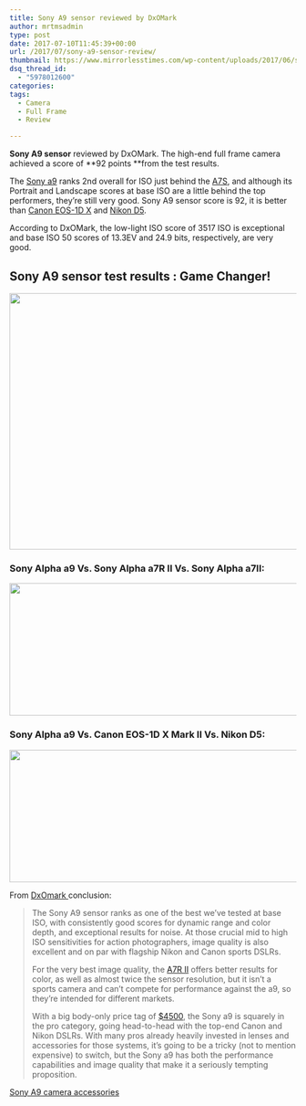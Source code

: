 ```yaml
---
title: Sony A9 sensor reviewed by DxOMark
author: mrtmsadmin
type: post
date: 2017-07-10T11:45:39+00:00
url: /2017/07/sony-a9-sensor-review/
thumbnail: https://www.mirrorlesstimes.com/wp-content/uploads/2017/06/sony-a9-front.jpg
dsq_thread_id:
  - "5978012600"
categories:
tags:
  - Camera
  - Full Frame
  - Review

---
```

**Sony A9 sensor** reviewed by DxOMark. The high-end full frame camera achieved a score of **92 points **from the test results.

The [Sony a9][1] ranks 2nd overall for ISO just behind the <a href="http://amzn.to/2ta88BZ" target="_blank" rel="noopener">A7S</a>, and although its Portrait and Landscape scores at base ISO are a little behind the top performers, they’re still very good. Sony A9 sensor score is 92, it is better than [Canon EOS-1D X][2] and <a href="http://amzn.to/2pbIsVS" target="_blank" rel="nofollow noopener noreferrer">Nikon D5</a>.

According to DxOMark, the low-light ISO score of 3517 ISO is exceptional and base ISO 50 scores of 13.3EV and 24.9 bits, respectively, are very good.<!--more-->

## Sony A9 sensor test results : Game Changer!

[<img class="aligncenter size-full wp-image-1184" src="https://i1.wp.com/www.mirrorlesstimes.com/wp-content/uploads/2017/07/sony-a9-sensor-score.jpg?resize=600%2C449&#038;ssl=1" alt="" width="600" height="449" srcset="https://i1.wp.com/www.mirrorlesstimes.com/wp-content/uploads/2017/07/sony-a9-sensor-score.jpg?w=1000&ssl=1 1000w, https://i1.wp.com/www.mirrorlesstimes.com/wp-content/uploads/2017/07/sony-a9-sensor-score.jpg?resize=300%2C225&ssl=1 300w, https://i1.wp.com/www.mirrorlesstimes.com/wp-content/uploads/2017/07/sony-a9-sensor-score.jpg?resize=768%2C575&ssl=1 768w" sizes="(max-width: 600px) 100vw, 600px" data-recalc-dims="1" />][3]

### Sony Alpha a9 Vs. Sony Alpha a7R II Vs. Sony Alpha a7II:

[<img class="aligncenter size-full wp-image-1186" src="https://i1.wp.com/www.mirrorlesstimes.com/wp-content/uploads/2017/07/Sony_a9__a7R_II__a7_II__920.png?resize=600%2C232&#038;ssl=1" alt="" width="600" height="232" srcset="https://i1.wp.com/www.mirrorlesstimes.com/wp-content/uploads/2017/07/Sony_a9__a7R_II__a7_II__920.png?w=920&ssl=1 920w, https://i1.wp.com/www.mirrorlesstimes.com/wp-content/uploads/2017/07/Sony_a9__a7R_II__a7_II__920.png?resize=300%2C116&ssl=1 300w, https://i1.wp.com/www.mirrorlesstimes.com/wp-content/uploads/2017/07/Sony_a9__a7R_II__a7_II__920.png?resize=768%2C296&ssl=1 768w" sizes="(max-width: 600px) 100vw, 600px" data-recalc-dims="1" />][4]

### Sony Alpha a9 Vs. Canon EOS-1D X Mark II Vs. Nikon D5:

[<img class="aligncenter size-full wp-image-1185" src="https://i0.wp.com/www.mirrorlesstimes.com/wp-content/uploads/2017/07/Sony_a9__Canon_1Dx_MII__Nikon_D5__920.png?resize=600%2C232&#038;ssl=1" alt="" width="600" height="232" srcset="https://i0.wp.com/www.mirrorlesstimes.com/wp-content/uploads/2017/07/Sony_a9__Canon_1Dx_MII__Nikon_D5__920.png?w=920&ssl=1 920w, https://i0.wp.com/www.mirrorlesstimes.com/wp-content/uploads/2017/07/Sony_a9__Canon_1Dx_MII__Nikon_D5__920.png?resize=300%2C116&ssl=1 300w, https://i0.wp.com/www.mirrorlesstimes.com/wp-content/uploads/2017/07/Sony_a9__Canon_1Dx_MII__Nikon_D5__920.png?resize=768%2C297&ssl=1 768w" sizes="(max-width: 600px) 100vw, 600px" data-recalc-dims="1" />][5]

From <a href="https://www.dxomark.com/Reviews/Sony-a9-sensor-review-Game-changer" target="_blank" rel="nofollow noopener">DxOmark </a>conclusion:

> The Sony A9 sensor ranks as one of the best we’ve tested at base ISO, with consistently good scores for dynamic range and color depth, and exceptional results for noise. At those crucial mid to high ISO sensitivities for action photographers, image quality is also excellent and on par with flagship Nikon and Canon sports DSLRs.
> 
> For the very best image quality, the [A7R II][6] offers better results for color, as well as almost twice the sensor resolution, but it isn’t a sports camera and can’t compete for performance against the a9, so they’re intended for different markets.
> 
> With a big body-only price tag of [$4500][7], the Sony a9 is squarely in the pro category, going head-to-head with the top-end Canon and Nikon DSLRs. With many pros already heavily invested in lenses and accessories for those systems, it’s going to be a tricky (not to mention expensive) to switch, but the Sony a9 has both the performance capabilities and image quality that make it a seriously tempting proposition.

<a class="btn btn-primary btn-lg btn-block btn-danger" title="Sony A9 camera accessories" role="button" href="https://www.dailycameranews.com/2017/05/sony-a9-camera-accessories/" target="“_blank”">Sony A9 camera accessories</a>

 [1]: https://www.mirrorlesstimes.com/2017/04/sony-a9/
 [2]: http://amzn.to/2osUJlK
 [3]: https://i1.wp.com/www.mirrorlesstimes.com/wp-content/uploads/2017/07/sony-a9-sensor-score.jpg?ssl=1
 [4]: https://i1.wp.com/www.mirrorlesstimes.com/wp-content/uploads/2017/07/Sony_a9__a7R_II__a7_II__920.png?ssl=1
 [5]: https://i0.wp.com/www.mirrorlesstimes.com/wp-content/uploads/2017/07/Sony_a9__Canon_1Dx_MII__Nikon_D5__920.png?ssl=1
 [6]: http://amzn.to/2sGy3nu
 [7]: http://amzn.to/2oaJUsn